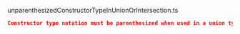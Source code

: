 unparenthesizedConstructorTypeInUnionOrIntersection.ts
```json
Constructor type notation must be parenthesized when used in a union type.
```
